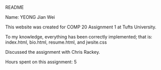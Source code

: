 README

Name: YEONG Jian Wei

This website was created for COMP 20 Assignment 1 at Tufts University.

To my knowledge, everything has been correctly implemented; that is:
index.html, bio.html, resume.html, and jwsite.css

Discussed the assignment with Chris Rackey.

Hours spent on this assignment: 5
